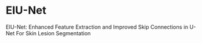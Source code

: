 # EIU-Net

EIU-Net: Enhanced Feature Extraction and Improved Skip Connections in U-Net For Skin Lesion Segmentation
